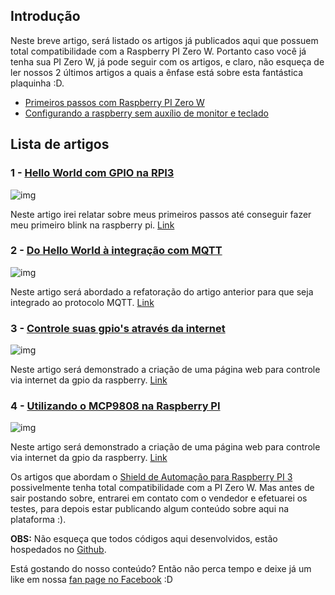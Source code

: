 ## Introdução

Neste breve artigo, será listado os artigos já publicados aqui que possuem total compatibilidade com a Raspberry PI Zero W. Portanto caso você já tenha sua PI Zero W, já pode seguir com os artigos, e claro, não esqueça de ler nossos 2 últimos artigos a quais a ênfase está sobre esta fantástica plaquinha :D.

* [Primeiros passos com Raspberry PI Zero W](https://goo.gl/Lp5b74)
* [Configurando a raspberry sem auxílio de monitor e teclado](https://goo.gl/1iTZp4)

## Lista de artigos

### 1 - [Hello World com GPIO na RPI3](https://goo.gl/60xG97)

![img](https://douglaszuqueto.com/uploads/articles/artigo-13/hello-world-com-gpio-na-rpi3.jpg)

Neste artigo irei relatar sobre meus primeiros passos até conseguir fazer meu primeiro blink na raspberry pi. [Link](https://goo.gl/60xG97)

### 2 - [Do Hello World à integração com MQTT](https://goo.gl/3eEFvX)

![img](https://douglaszuqueto.com/uploads/articles/artigo-14/do-hello-world-a-integracao-com-mqtt.jpg)

Neste artigo será abordado a refatoração do artigo anterior para que seja integrado ao protocolo MQTT. [Link](https://goo.gl/3eEFvX)

### 3 - [Controle suas gpio's através da internet](https://goo.gl/EJPXUW)

![img](https://douglaszuqueto.com/uploads/articles/artigo-15/controle-suas-gpio-atraves-da-internet.jpg)

Neste artigo será demonstrado a criação de uma página web para controle via internet da gpio da raspberry. [Link](https://goo.gl/EJPXUW)


### 4 - [Utilizando o MCP9808 na Raspberry PI](https://goo.gl/Fs73QD)

![img](https://douglaszuqueto.com/uploads/articles/artigo-23/utilizando-o-mcp9808-na-raspberry-pi.jpg)

Neste artigo será demonstrado a criação de uma página web para controle via internet da gpio da raspberry. [Link](https://goo.gl/Fs73QD)


Os artigos que abordam o [Shield de Automação para Raspberry PI 3](https://goo.gl/2Zx59q) possivelmente tenha total compatibilidade com a PI Zero W. Mas antes de sair postando sobre, entrarei em contato com o vendedor e efetuarei os testes, para depois estar publicando algum conteúdo sobre aqui na plataforma :).

**OBS:** Não esqueça que todos códigos aqui desenvolvidos, estão hospedados no [Github](https://github.com/douglaszuqueto/douglaszuqueto-artigos).



Está gostando do nosso conteúdo? Então não perca tempo e deixe já um like em nossa [fan page no Facebook](https://goo.gl/qgivIv) :D
